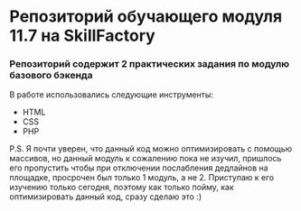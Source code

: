 # Репозиторий обучающего модуля 11.7 на SkillFactory

### Репозиторий содержит 2 практических задания по модулю базового бэкенда

В работе использовались следующие инструменты:

- HTML
- CSS
- PHP

P.S. Я почти уверен, что данный код можно оптимизировать с помощью массивов, но данный модуль к сожалению пока не изучил, пришлось его пропустить чтобы при отключении послабления дедлайнов на площадке, просрочен был только 1 модуль, а не 2. Приступаю к его изучению только сегодня, поэтому как только пойму, как оптимизировать данный код, сразу сделаю это :)

